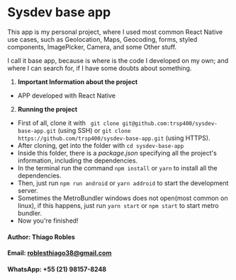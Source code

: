 # Sysdev base app
This app is my personal project, where I used most common React Native use cases, such as Geolocation, Maps, Geocoding, forms, styled components, ImagePicker, Camera, and some Other stuff.

I call it base app, because is where is the code I developed on my own; and where I can search for, if I have some doubts about something.

1.  **Important Information about the project**
- APP developed with React Native

2. **Running the project**
- First of all, clone it with ``` git clone git@github.com:trsp400/sysdev-base-app.git``` (using SSH) or ```git clone https://github.com/trsp400/sysdev-base-app.git``` (using HTTPS).
- After cloning, get into the folder with ```cd sysdev-base-app```
- Inside this folder, there is a *package.json* specifying all the project's information, including the dependencies.
- In the terminal run the command ```npm install``` or ```yarn``` to install all the dependencies.
- Then, just run ```npm run android``` or ```yarn addroid``` to start the development server.
- Sometimes the MetroBundler windows does not open(most common on linux), if this happens, just run ```yarn start``` or ```npm start``` to start metro bundler.
- Now you're finished!


#### Author: Thiago Robles
#### Email: roblesthiago38@gmail.com
#### WhatsApp: +55 (21) 98157-8248
